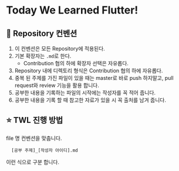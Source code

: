 # Today We Learned Flutter!

## 📝 Repository 컨벤션

1. 이 컨벤션은 모든 Repository에 적용된다.
2. 기본 확장자는 `.md`로 한다.
   - Contribution 협의 하에 확장자 선택은 자유롭다.
3. Repository 내에 디렉토리 형식은 Contribution 협의 하에 자유롭다.
4. 중복 된 주제를 가진 파일이 있을 때는 master로 바로 push 하지말고, pull request와 review 기능을 활용 합니다.
5. 공부한 내용을 기록하는 파일의 시작에는 작성자를 꼭 적어 줍니다.
6. 공부한 내용을 기록 할 때 참고한 자료가 있을 시 꼭 출처를 남겨 줍니다.

## ⭐️ TWL 진행 방법

file 명 컨벤션을 맞춥니다.

```plain text
  [공부 주제]_[작성자 아이디].md
```

이런 식으로 구분 합니다.
